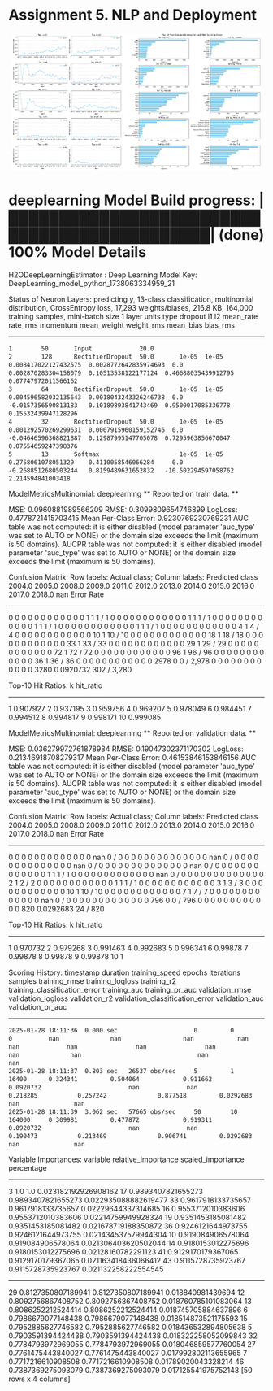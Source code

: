 # Assignment 5. NLP and Deployment
<p align="center">
    <img src="1.png" height="270">
    <img src="2.png" height="270">
</p>


deeplearning Model Build progress: |█████████████████████████████████████████████| (done) 100%
Model Details
=============
H2ODeepLearningEstimator : Deep Learning
Model Key: DeepLearning_model_python_1738063334959_21


Status of Neuron Layers: predicting y, 13-class classification, multinomial distribution, CrossEntropy loss, 17,293 weights/biases, 216.8 KB, 164,000 training samples, mini-batch size 1
    layer    units    type              dropout    l1     l2     mean_rate             rate_rms               momentum    mean_weight           weight_rms           mean_bias            bias_rms
--  -------  -------  ----------------  ---------  -----  -----  --------------------  ---------------------  ----------  --------------------  -------------------  -------------------  -------------------
    1        50       Input             20.0
    2        128      RectifierDropout  50.0       1e-05  1e-05  0.008417022127432575  0.0028772642835974693  0.0         0.002870283304158079  0.10513538122177124  0.46688035439912795  0.07747972011566162
    3        64       RectifierDropout  50.0       1e-05  1e-05  0.004596582032135643  0.0018043243326246738  0.0         -0.0157356590813183   0.10189893841743469  0.9500017085336778   0.15532439947128296
    4        32       RectifierDropout  50.0       1e-05  1e-05  0.001292570269299631  0.0007915960159152746  0.0         -0.04646596368821887  0.12987995147705078  0.7295963856670047   0.07554659247398376
    5        13       Softmax                      1e-05  1e-05  0.2758061078051329    0.4110058546066284     0.0         -0.2688512680503244   0.8159489631652832   -10.502294597058762  2.214594841003418

ModelMetricsMultinomial: deeplearning
** Reported on train data. **

MSE: 0.0960881989566209
RMSE: 0.3099809654746899
LogLoss: 0.4778721415703415
Mean Per-Class Error: 0.9230769230769231
AUC table was not computed: it is either disabled (model parameter 'auc_type' was set to AUTO or NONE) or the domain size exceeds the limit (maximum is 50 domains).
AUCPR table was not computed: it is either disabled (model parameter 'auc_type' was set to AUTO or NONE) or the domain size exceeds the limit (maximum is 50 domains).

Confusion Matrix: Row labels: Actual class; Column labels: Predicted class
2004.0    2005.0    2008.0    2009.0    2011.0    2012.0    2013.0    2014.0    2015.0    2016.0    2017.0    2018.0    nan    Error      Rate
--------  --------  --------  --------  --------  --------  --------  --------  --------  --------  --------  --------  -----  ---------  -----------
0         0         0         0         0         0         0         0         0         0         0         0         1      1          1 / 1
0         0         0         0         0         0         0         0         0         0         0         0         1      1          1 / 1
0         0         0         0         0         0         0         0         0         0         0         0         1      1          1 / 1
0         0         0         0         0         0         0         0         0         0         0         0         1      1          1 / 1
0         0         0         0         0         0         0         0         0         0         0         0         4      1          4 / 4
0         0         0         0         0         0         0         0         0         0         0         0         10     1          10 / 10
0         0         0         0         0         0         0         0         0         0         0         0         18     1          18 / 18
0         0         0         0         0         0         0         0         0         0         0         0         33     1          33 / 33
0         0         0         0         0         0         0         0         0         0         0         0         29     1          29 / 29
0         0         0         0         0         0         0         0         0         0         0         0         72     1          72 / 72
0         0         0         0         0         0         0         0         0         0         0         0         96     1          96 / 96
0         0         0         0         0         0         0         0         0         0         0         0         36     1          36 / 36
0         0         0         0         0         0         0         0         0         0         0         0         2978   0          0 / 2,978
0         0         0         0         0         0         0         0         0         0         0         0         3280   0.0920732  302 / 3,280

Top-10 Hit Ratios: 
k    hit_ratio
---  -----------
1    0.907927
2    0.937195
3    0.959756
4    0.969207
5    0.978049
6    0.984451
7    0.994512
8    0.994817
9    0.998171
10   0.999085

ModelMetricsMultinomial: deeplearning
** Reported on validation data. **

MSE: 0.036279972761878984
RMSE: 0.19047302371170302
LogLoss: 0.21346918708279317
Mean Per-Class Error: 0.46153846153846156
AUC table was not computed: it is either disabled (model parameter 'auc_type' was set to AUTO or NONE) or the domain size exceeds the limit (maximum is 50 domains).
AUCPR table was not computed: it is either disabled (model parameter 'auc_type' was set to AUTO or NONE) or the domain size exceeds the limit (maximum is 50 domains).

Confusion Matrix: Row labels: Actual class; Column labels: Predicted class
2004.0    2005.0    2008.0    2009.0    2011.0    2012.0    2013.0    2014.0    2015.0    2016.0    2017.0    2018.0    nan    Error      Rate
--------  --------  --------  --------  --------  --------  --------  --------  --------  --------  --------  --------  -----  ---------  --------
0         0         0         0         0         0         0         0         0         0         0         0         0      nan        0 / 0
0         0         0         0         0         0         0         0         0         0         0         0         0      nan        0 / 0
0         0         0         0         0         0         0         0         0         0         0         0         0      nan        0 / 0
0         0         0         0         0         0         0         0         0         0         0         0         0      nan        0 / 0
0         0         0         0         0         0         0         0         0         0         0         0         1      1          1 / 1
0         0         0         0         0         0         0         0         0         0         0         0         0      nan        0 / 0
0         0         0         0         0         0         0         0         0         0         0         0         2      1          2 / 2
0         0         0         0         0         0         0         0         0         0         0         0         1      1          1 / 1
0         0         0         0         0         0         0         0         0         0         0         0         3      1          3 / 3
0         0         0         0         0         0         0         0         0         0         0         0         10     1          10 / 10
0         0         0         0         0         0         0         0         0         0         0         0         7      1          7 / 7
0         0         0         0         0         0         0         0         0         0         0         0         0      nan        0 / 0
0         0         0         0         0         0         0         0         0         0         0         0         796    0          0 / 796
0         0         0         0         0         0         0         0         0         0         0         0         820    0.0292683  24 / 820

Top-10 Hit Ratios: 
k    hit_ratio
---  -----------
1    0.970732
2    0.979268
3    0.991463
4    0.992683
5    0.996341
6    0.99878
7    0.99878
8    0.99878
9    0.99878
10   1

Scoring History: 
    timestamp            duration    training_speed    epochs    iterations    samples    training_rmse    training_logloss    training_r2    training_classification_error    training_auc    training_pr_auc    validation_rmse    validation_logloss    validation_r2    validation_classification_error    validation_auc    validation_pr_auc
--  -------------------  ----------  ----------------  --------  ------------  ---------  ---------------  ------------------  -------------  -------------------------------  --------------  -----------------  -----------------  --------------------  ---------------  ---------------------------------  ----------------  -------------------
    2025-01-28 18:11:36  0.000 sec                     0         0             0          nan              nan                 nan            nan                              nan             nan                nan                nan                   nan              nan                                nan               nan
    2025-01-28 18:11:37  0.803 sec   26537 obs/sec     5         1             16400      0.324341         0.504064            0.911662       0.0920732                        nan             nan                0.218285           0.257242              0.877518         0.0292683                          nan               nan
    2025-01-28 18:11:39  3.062 sec   57665 obs/sec     50        10            164000     0.309981         0.477872            0.919311       0.0920732                        nan             nan                0.190473           0.213469              0.906741         0.0292683                          nan               nan

Variable Importances: 
variable    relative_importance    scaled_importance    percentage
----------  ---------------------  -------------------  --------------------
3           1.0                    1.0                  0.023182192926908162
17          0.9893407821655273     0.9893407821655273   0.022935088882619477
33          0.9617918133735657     0.9617918133735657   0.02229644337314685
16          0.9553712010383606     0.9553712010383606   0.02214759949928324
19          0.9351453185081482     0.9351453185081482   0.021678719188350872
36          0.9246121644973755     0.9246121644973755   0.021434537579944304
10          0.919084906578064      0.919084906578064    0.021306403620502044
14          0.9180153012275696     0.9180153012275696   0.02128160782291123
41          0.9129170179367065     0.9129170179367065   0.021163418436066412
43          0.9115728735923767     0.9115728735923767   0.021132258222554545
---         ---                    ---                  ---
29          0.8127350807189941     0.8127350807189941   0.018840981439694
12          0.8092756867408752     0.8092756867408752   0.018760785101083064
13          0.8086252212524414     0.8086252212524414   0.018745705884637896
6           0.7986679077148438     0.7986679077148438   0.018514873521175593
15          0.7952885627746582     0.7952885627746582   0.018436532894805638
5           0.7903591394424438     0.7903591394424438   0.018322258052099843
32          0.7784793972969055     0.7784793972969055   0.018046859577760054
27          0.7761475443840027     0.7761475443840027   0.017992802113655965
7           0.7717216610908508     0.7717216610908508   0.01789020043328214
46          0.7387369275093079     0.7387369275093079   0.017125541975752143
[50 rows x 4 columns]